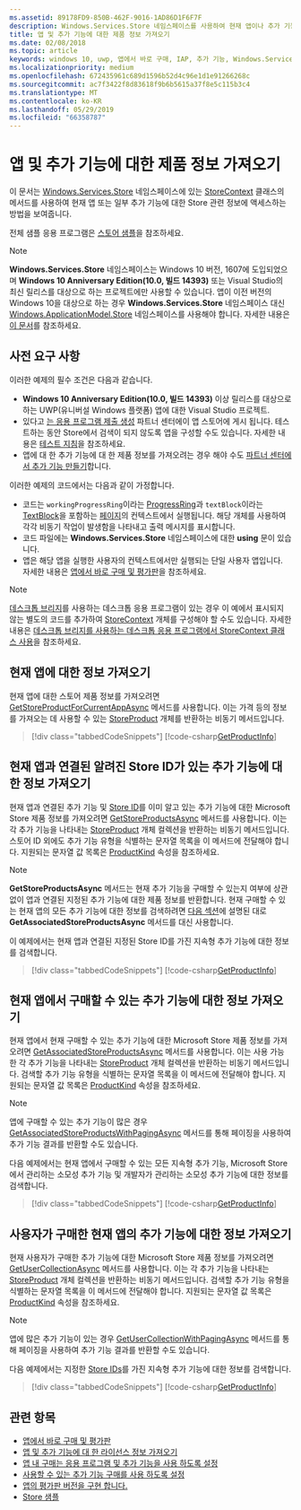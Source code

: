 ```yaml
---
ms.assetid: 89178FD9-850B-462F-9016-1AD86D1F6F7F
description: Windows.Services.Store 네임스페이스를 사용하여 현재 앱이나 추가 기능 중 하나에 대한 스토어 관련 제품 정보를 가져오는 방법을 알아봅니다.
title: 앱 및 추가 기능에 대한 제품 정보 가져오기
ms.date: 02/08/2018
ms.topic: article
keywords: windows 10, uwp, 앱에서 바로 구매, IAP, 추가 기능, Windows.Services.Store
ms.localizationpriority: medium
ms.openlocfilehash: 672435961c689d1596b52d4c96e1d1e91266268c
ms.sourcegitcommit: ac7f3422f8d83618f9b6b5615a37f8e5c115b3c4
ms.translationtype: MT
ms.contentlocale: ko-KR
ms.lasthandoff: 05/29/2019
ms.locfileid: "66358787"
---
```

# <a name="get-product-info-for-apps-and-add-ons"></a>앱 및 추가 기능에 대한 제품 정보 가져오기

이 문서는 [Windows.Services.Store](https://docs.microsoft.com/uwp/api/windows.services.store) 네임스페이스에 있는 [StoreContext](https://docs.microsoft.com/uwp/api/windows.services.store.storecontext) 클래스의 메서드를 사용하여 현재 앱 또는 일부 추가 기능에 대한 Store 관련 정보에 액세스하는 방법을 보여줍니다.

전체 샘플 응용 프로그램은 [스토어 샘플](https://github.com/Microsoft/Windows-universal-samples/tree/master/Samples/Store)을 참조하세요.

> [!NOTE]
> **Windows.Services.Store** 네임스페이스는 Windows 10 버전, 1607에 도입되었으며 **Windows 10 Anniversary Edition(10.0, 빌드 14393)** 또는 Visual Studio의 최신 릴리스를 대상으로 하는 프로젝트에만 사용할 수 있습니다. 앱이 이전 버전의 Windows 10을 대상으로 하는 경우 **Windows.Services.Store** 네임스페이스 대신 [Windows.ApplicationModel.Store](https://docs.microsoft.com/uwp/api/windows.applicationmodel.store) 네임스페이스를 사용해야 합니다. 자세한 내용은 [이 문서](in-app-purchases-and-trials-using-the-windows-applicationmodel-store-namespace.md)를 참조하세요.

## <a name="prerequisites"></a>사전 요구 사항

이러한 예제의 필수 조건은 다음과 같습니다.
* **Windows 10 Anniversary Edition(10.0, 빌드 14393)** 이상 릴리스를 대상으로 하는 UWP(유니버설 Windows 플랫폼) 앱에 대한 Visual Studio 프로젝트.
* 있다고 [는 응용 프로그램 제출 생성](https://docs.microsoft.com/windows/uwp/publish/app-submissions) 파트너 센터에이 앱 스토어에 게시 됩니다. 테스트하는 동안 Store에서 검색이 되지 않도록 앱을 구성할 수도 있습니다. 자세한 내용은 [테스트 지침](in-app-purchases-and-trials.md#testing)을 참조하세요.
* 앱에 대 한 추가 기능에 대 한 제품 정보를 가져오려는 경우 해야 수도 [파트너 센터에서 추가 기능 만들기](../publish/add-on-submissions.md)합니다.

이러한 예제의 코드에서는 다음과 같이 가정합니다.
* 코드는 ```workingProgressRing```이라는 [ProgressRing](https://docs.microsoft.com/uwp/api/windows.ui.xaml.controls.progressring)과 ```textBlock```이라는 [TextBlock](https://docs.microsoft.com/uwp/api/windows.ui.xaml.controls.textblock)을 포함하는 [페이지](https://docs.microsoft.com/uwp/api/windows.ui.xaml.controls.page)의 컨텍스트에서 실행됩니다. 해당 개체를 사용하여 각각 비동기 작업이 발생함을 나타내고 출력 메시지를 표시합니다.
* 코드 파일에는 **Windows.Services.Store** 네임스페이스에 대한 **using** 문이 있습니다.
* 앱은 해당 앱을 실행한 사용자의 컨텍스트에서만 실행되는 단일 사용자 앱입니다. 자세한 내용은 [앱에서 바로 구매 및 평가판](in-app-purchases-and-trials.md#api_intro)을 참조하세요.

> [!NOTE]
> [데스크톱 브리지](https://developer.microsoft.com/windows/bridges/desktop)를 사용하는 데스크톱 응용 프로그램이 있는 경우 이 예에서 표시되지 않는 별도의 코드를 추가하여 [StoreContext](https://docs.microsoft.com/uwp/api/windows.services.store.storecontext) 개체를 구성해야 할 수도 있습니다. 자세한 내용은 [데스크톱 브리지를 사용하는 데스크톱 응용 프로그램에서 StoreContext 클래스 사용](in-app-purchases-and-trials.md#desktop)을 참조하세요.

## <a name="get-info-for-the-current-app"></a>현재 앱에 대한 정보 가져오기

현재 앱에 대한 스토어 제품 정보를 가져오려면 [GetStoreProductForCurrentAppAsync](https://docs.microsoft.com/uwp/api/windows.services.store.storecontext.getstoreproductforcurrentappasync) 메서드를 사용합니다. 이는 가격 등의 정보를 가져오는 데 사용할 수 있는 [StoreProduct](https://docs.microsoft.com/uwp/api/windows.services.store.storeproduct) 개체를 반환하는 비동기 메서드입니다.

> [!div class="tabbedCodeSnippets"]
[!code-csharp[GetProductInfo](./code/InAppPurchasesAndLicenses_RS1/cs/GetAppInfoPage.xaml.cs#GetAppInfo)]

## <a name="get-info-for-add-ons-with-known-store-ids-that-are-associated-with-the-current-app"></a>현재 앱과 연결된 알려진 Store ID가 있는 추가 기능에 대한 정보 가져오기

현재 앱과 연결된 추가 기능 및 [Store ID](in-app-purchases-and-trials.md#store_ids)를 이미 알고 있는 추가 기능에 대한 Microsoft Store 제품 정보를 가져오려면 [GetStoreProductsAsync](https://docs.microsoft.com/uwp/api/windows.services.store.storecontext.getstoreproductsasync) 메서드를 사용합니다. 이는 각 추가 기능을 나타내는 [StoreProduct](https://docs.microsoft.com/uwp/api/windows.services.store.storeproduct) 개체 컬렉션을 반환하는 비동기 메서드입니다. 스토어 ID 외에도 추가 기능 유형을 식별하는 문자열 목록을 이 메서드에 전달해야 합니다. 지원되는 문자열 값 목록은 [ProductKind](https://docs.microsoft.com/uwp/api/windows.services.store.storeproduct.productkind) 속성을 참조하세요.

> [!NOTE]
> **GetStoreProductsAsync** 메서드는 현재 추가 기능을 구매할 수 있는지 여부에 상관 없이 앱과 연결된 지정된 추가 기능에 대한 제품 정보를 반환합니다. 현재 구매할 수 있는 현재 앱의 모든 추가 기능에 대한 정보를 검색하려면 [다음 섹션](#get-info-for-add-ons-that-are-available-for-purchase-from-the-current-app)에 설명된 대로 **GetAssociatedStoreProductsAsync** 메서드를 대신 사용합니다.

이 예제에서는 현재 앱과 연결된 지정된 Store ID를 가진 지속형 추가 기능에 대한 정보를 검색합니다.

> [!div class="tabbedCodeSnippets"]
[!code-csharp[GetProductInfo](./code/InAppPurchasesAndLicenses_RS1/cs/GetProductInfoPage.xaml.cs#GetProductInfo)]

## <a name="get-info-for-add-ons-that-are-available-for-purchase-from-the-current-app"></a>현재 앱에서 구매할 수 있는 추가 기능에 대한 정보 가져오기

현재 앱에서 현재 구매할 수 있는 추가 기능에 대한 Microsoft Store 제품 정보를 가져오려면 [GetAssociatedStoreProductsAsync](https://docs.microsoft.com/uwp/api/windows.services.store.storecontext.getassociatedstoreproductsasync) 메서드를 사용합니다. 이는 사용 가능한 각 추가 기능을 나타내는 [StoreProduct](https://docs.microsoft.com/uwp/api/windows.services.store.storeproduct) 개체 컬렉션을 반환하는 비동기 메서드입니다. 검색할 추가 기능 유형을 식별하는 문자열 목록을 이 메서드에 전달해야 합니다. 지원되는 문자열 값 목록은 [ProductKind](https://docs.microsoft.com/uwp/api/windows.services.store.storeproduct.productkind) 속성을 참조하세요.

> [!NOTE]
> 앱에 구매할 수 있는 추가 기능이 많은 경우 [GetAssociatedStoreProductsWithPagingAsync](https://docs.microsoft.com/uwp/api/Windows.Services.Store.StoreContext.GetAssociatedStoreProductsWithPagingAsync) 메서드를 통해 페이징을 사용하여 추가 기능 결과를 반환할 수도 있습니다.

다음 예제에서는 현재 앱에서 구매할 수 있는 모든 지속형 추가 기능, Microsoft Store에서 관리하는 소모성 추가 기능 및 개발자가 관리하는 소모성 추가 기능에 대한 정보를 검색합니다.

> [!div class="tabbedCodeSnippets"]
[!code-csharp[GetProductInfo](./code/InAppPurchasesAndLicenses_RS1/cs/GetAddOnInfoPage.xaml.cs#GetAddOnInfo)]


## <a name="get-info-for-add-ons-for-the-current-app-that-the-user-has-purchased"></a>사용자가 구매한 현재 앱의 추가 기능에 대한 정보 가져오기

현재 사용자가 구매한 추가 기능에 대한 Microsoft Store 제품 정보를 가져오려면 [GetUserCollectionAsync](https://docs.microsoft.com/uwp/api/windows.services.store.storecontext.getusercollectionasync) 메서드를 사용합니다. 이는 각 추가 기능을 나타내는 [StoreProduct](https://docs.microsoft.com/uwp/api/windows.services.store.storeproduct) 개체 컬렉션을 반환하는 비동기 메서드입니다. 검색할 추가 기능 유형을 식별하는 문자열 목록을 이 메서드에 전달해야 합니다. 지원되는 문자열 값 목록은 [ProductKind](https://docs.microsoft.com/uwp/api/windows.services.store.storeproduct.productkind) 속성을 참조하세요.

> [!NOTE]
> 앱에 많은 추가 기능이 있는 경우 [GetUserCollectionWithPagingAsync](https://docs.microsoft.com/uwp/api/windows.services.store.storecontext.getusercollectionwithpagingasync) 메서드를 통해 페이징을 사용하여 추가 기능 결과를 반환할 수도 있습니다.

다음 예제에서는 지정한 [Store IDs](in-app-purchases-and-trials.md#store_ids)를 가진 지속형 추가 기능에 대한 정보를 검색합니다.

> [!div class="tabbedCodeSnippets"]
[!code-csharp[GetProductInfo](./code/InAppPurchasesAndLicenses_RS1/cs/GetUserCollectionPage.xaml.cs#GetUserCollection)]

## <a name="related-topics"></a>관련 항목

* [앱에서 바로 구매 및 평가판](in-app-purchases-and-trials.md)
* [앱 및 추가 기능에 대 한 라이선스 정보 가져오기](get-license-info-for-apps-and-add-ons.md)
* [앱 내 구매는 응용 프로그램 및 추가 기능을 사용 하도록 설정](enable-in-app-purchases-of-apps-and-add-ons.md)
* [사용할 수 있는 추가 기능 구매를 사용 하도록 설정](enable-consumable-add-on-purchases.md)
* [앱의 평가판 버전을 구현 합니다.](implement-a-trial-version-of-your-app.md)
* [Store 샘플](https://github.com/Microsoft/Windows-universal-samples/tree/master/Samples/Store)
